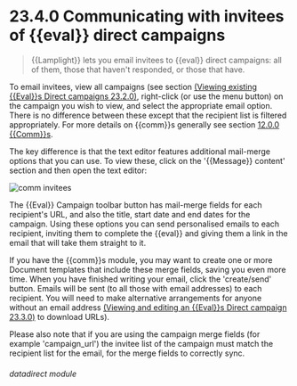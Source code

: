 # 23.4.0    Communicating with invitees of {{eval}} direct campaigns

> {{Lamplight}} lets you email invitees to {{eval}} direct campaigns: all of them, those that haven't responded, or those that have. 

To email invitees, view all campaigns (see section [(Viewing existing {{Eval}}s Direct campaigns 23.2.0)](/help/index/v/{{version}}/p/23.2.0), right-click (or use the menu button) on the campaign you wish to view, and select the appropriate email option. There is no difference between these except that the recipient list is filtered appropriately. For more details on {{comm}}s generally see section [12.0.0  {{Comm}}s](/help/index/v/{{version}}/p/12.0.0).

The key difference is that the text editor features additional mail-merge options that you can use. To view these, click on the '{{Message}} content' section and then open the text editor: 

![comm invitees]({{imgpath}}210a.png)

The {{Eval}} Campaign toolbar button has mail-merge fields for each recipient's URL, and also the title, start date and end dates for the campaign. Using these options you can send personalised emails to each recipient, inviting them to complete the {{eval}} and giving them a link in the email that will take them straight to it.

If you have the {{comm}}s module, you may want to create one or more Document templates that include these merge fields, saving you even more time. When you have finished writing your email, click the 'create/send' button. Emails will be sent (to all those with email addresses) to each recipient. You will need to make alternative arrangements for anyone without an email address [(Viewing and editing an {{Eval}}s Direct campaign 23.3.0)](/help/index/v/{{version}}/p/23.3.0) to download URLs). 

Please also note that if you are using the campaign merge fields (for example 'campaign_url') the invitee list of the campaign must match the recipient list for the email, for the merge fields to correctly sync. 

###### datadirect module


